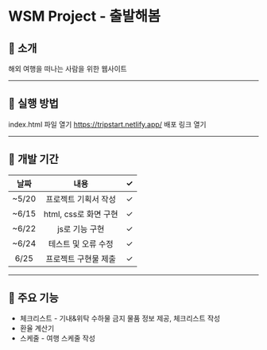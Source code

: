 # WSM Project  - 출발해봄
## 📝 소개
해외 여행을 떠나는 사람을 위한 웹사이트
<hr>

## 📌 실행 방법
index.html 파일 열기
https://tripstart.netlify.app/ 배포 링크 열기
<hr>

## 📌 개발 기간
|날짜|내용|✓|
|:---:|:---:|:---:|
|~5/20|프로젝트 기획서 작성|✓|
|~6/15|html, css로 화면 구현|✓|
|~6/22|js로 기능 구현|✓|
|~6/24|테스트 및 오류 수정|✓|
|6/25|프로젝트 구현물 제출|✓|
<hr>

## 📌 주요 기능
- 체크리스트 - 기내&위탁 수하물 금지 물품 정보 제공, 체크리스트 작성
- 환율 계산기
- 스케줄 - 여행 스케줄 작성



